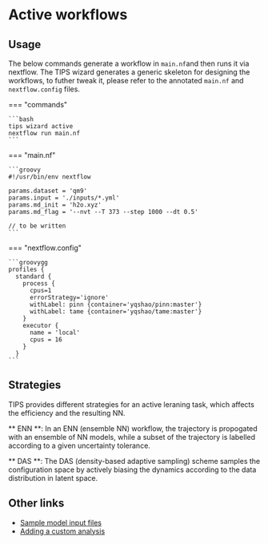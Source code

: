 # Active workflows

## Usage

The below commands generate a workflow in `main.nf`and then runs it via
nextflow. The TIPS wizard generates a generic skeleton for designing the
workflows, to futher tweak it, please refer to the annotated `main.nf` and
`nextflow.config` files.

=== "commands"

    ```bash
    tips wizard active
    nextflow run main.nf
    ```

=== "main.nf"

    ```groovy
    #!/usr/bin/env nextflow
    
    params.dataset = 'qm9'
    params.input = './inputs/*.yml'
    params.md_init = 'h2o.xyz'
    params.md_flag = '--nvt --T 373 --step 1000 --dt 0.5'

    // to be written
    ```

=== "nextflow.config"

    ```groovygg
    profiles {
      standard {
        process {
          cpus=1
          errorStrategy='ignore'
          withLabel: pinn {container='yqshao/pinn:master'}
          withLabel: tame {container='yqshao/tame:master'}
        }
        executor {
          name = 'local'
          cpus = 16
        }
      }
    ```
    
## Strategies

TIPS provides different strategies for an active leraning task, which affects
the efficiency and the resulting NN.

** ENN **: In an ENN (ensemble NN) workflow, the trajectory is propogated with
an ensemble of NN models, while a subset of the trajectory is labelled according
to a given uncertainty tolerance.

** DAS **: The DAS (density-based adaptive sampling) scheme samples the
configuration space by actively biasing the dynamics according to the data
distribution in latent space.

## Other links

- [Sample model input files]()
- [Adding a custom analysis]()

